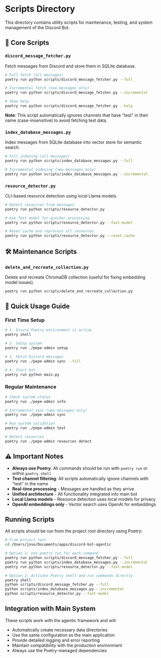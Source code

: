 # Scripts Directory

This directory contains utility scripts for maintenance, testing, and system management of the Discord Bot.

## 🚀 Core Scripts

### **`discord_message_fetcher.py`**
Fetch messages from Discord and store them in SQLite database.
```bash
# Full fetch (all messages)
poetry run python scripts/discord_message_fetcher.py --full

# Incremental fetch (new messages only)
poetry run python scripts/discord_message_fetcher.py --incremental

# Show help
poetry run python scripts/discord_message_fetcher.py --help
```

**Note**: This script automatically ignores channels that have "test" in their name (case-insensitive) to avoid fetching test data.

### **`index_database_messages.py`**
Index messages from SQLite database into vector store for semantic search.
```bash
# Full indexing (all messages)
poetry run python scripts/index_database_messages.py --full

# Incremental indexing (new messages only)
poetry run python scripts/index_database_messages.py --incremental
```

### **`resource_detector.py`**
CLI-based resource detection using local Llama models.
```bash
# Detect resources from messages
poetry run python scripts/resource_detector.py

# Use fast model for quicker processing
poetry run python scripts/resource_detector.py --fast-model

# Reset cache and reprocess all resources
poetry run python scripts/resource_detector.py --reset-cache
```

## 🛠️ Maintenance Scripts

### **`delete_and_recreate_collection.py`**
Delete and recreate ChromaDB collection (useful for fixing embedding model issues).
```bash
poetry run python scripts/delete_and_recreate_collection.py
```

## 🎯 Quick Usage Guide

### First Time Setup
```bash
# 1. Ensure Poetry environment is active
poetry shell

# 2. Setup system
poetry run ./pepe-admin setup

# 3. Fetch Discord messages
poetry run ./pepe-admin sync --full

# 4. Start bot
poetry run python main.py
```

### Regular Maintenance
```bash
# Check system status
poetry run ./pepe-admin info

# Incremental sync (new messages only)
poetry run ./pepe-admin sync

# Run system validation
poetry run ./pepe-admin test

# Detect resources
poetry run ./pepe-admin resources detect
```

## ⚠️ Important Notes

- **Always use Poetry**: All commands should be run with `poetry run` or within `poetry shell`
- **Test channel filtering**: All scripts automatically ignore channels with "test" in the name
- **Real-time processing** - Messages are handled as they arrive
- **Unified architecture** - All functionality integrated into main bot
- **Local Llama models** - Resource detection uses local models for privacy
- **OpenAI embeddings only** - Vector search uses OpenAI for embeddings

## Running Scripts

All scripts should be run from the project root directory using Poetry:

```bash
# From project root
cd /Users/jose/Documents/apps/discord-bot-agentic

# Option 1: Use poetry run for each command
poetry run python scripts/discord_message_fetcher.py --full
poetry run python scripts/index_database_messages.py --incremental
poetry run python scripts/resource_detector.py --fast-model

# Option 2: Activate Poetry shell and run commands directly
poetry shell
python scripts/discord_message_fetcher.py --full
python scripts/index_database_messages.py --incremental
python scripts/resource_detector.py --fast-model
```

## Integration with Main System

These scripts work with the agentic framework and will:
- Automatically create necessary data directories
- Use the same configuration as the main application
- Provide detailed logging and error reporting
- Maintain compatibility with the production environment
- Always use the Poetry-managed dependencies
